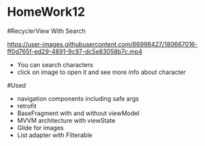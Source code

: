 # HomeWork12

#RecyclerView With Search 


https://user-images.githubusercontent.com/66998427/180667016-ff0d765f-ed29-4891-9c97-dc5e83058b7c.mp4

- You can search characters
- click on image to open it and see more info about character

#Used
- navigation components including safe args
- retrofit
- BaseFragment with and without viewModel
- MVVM architecture with viewState
- Glide for images
- List adapter with Filterable

